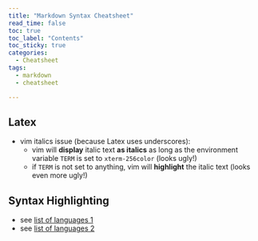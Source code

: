 ```yaml
---
title: "Markdown Syntax Cheatsheet"
read_time: false
toc: true
toc_label: "Contents"
toc_sticky: true
categories:
  - Cheatsheet
tags:
  - markdown
  - cheatsheet

---
```


## Latex

- vim italics issue (because Latex uses underscores):
    - vim will **display** italic text **as italics** as long as the environment variable `TERM` is set to `xterm-256color` (looks ugly!)
    - if `TERM` is not set to anything, vim will **highlight** the italic text (looks even more ugly!)

## Syntax Highlighting

- see [list of languages 1](https://support.codebasehq.com/articles/tips-tricks/syntax-highlighting-in-markdown)
- see [list of languages 2](https://docs.readme.com/rdmd/docs/code-blocks#language-support)

